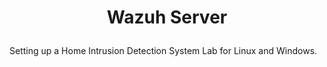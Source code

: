 <h1>
<p align="center">
  Wazuh Server
</p>
</h1>

Setting up a Home Intrusion Detection System Lab for Linux and Windows.
